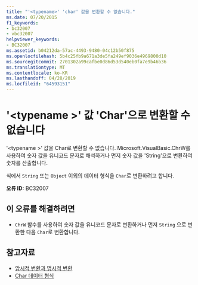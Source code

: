 ```yaml
---
title: "'<typename>' 'char' 값을 변환할 수 없습니다."
ms.date: 07/20/2015
f1_keywords:
- bc32007
- vbc32007
helpviewer_keywords:
- BC32007
ms.assetid: b04212da-57ac-4493-9480-04c12b50f875
ms.openlocfilehash: 5b4c25fb9a671a3de5fa249ef9036e4969800d10
ms.sourcegitcommit: 2701302a99cafbe0d86d53d540eb0fa7e9b46b36
ms.translationtype: MT
ms.contentlocale: ko-KR
ms.lasthandoff: 04/28/2019
ms.locfileid: "64593151"
---
```

# <a name="typename-values-cannot-be-converted-to-char"></a>'\<typename >' 값 'Char'으로 변환할 수 없습니다
'\<typename >' 값을 Char로 변환할 수 없습니다. Microsoft.VisualBasic.ChrW를 사용하여 숫자 값을 유니코드 문자로 해석하거나 먼저 숫자 값을 'String'으로 변환하여 숫자를 산출합니다.  
  
 식에서 `String` 또는 `Object` 이외의 데이터 형식을 `Char`로 변환하려고 합니다.  
  
 **오류 ID:** BC32007  
  
## <a name="to-correct-this-error"></a>이 오류를 해결하려면  
  
- `ChrW` 함수를 사용하여 숫자 값을 유니코드 문자로 변환하거나 먼저 `String` 으로 변환한 다음 `Char`로 변환합니다.  
  
## <a name="see-also"></a>참고자료

- [암시적 변환과 명시적 변환](../../visual-basic/programming-guide/language-features/data-types/implicit-and-explicit-conversions.md)
- [Char 데이터 형식](../../visual-basic/language-reference/data-types/char-data-type.md)
